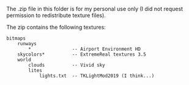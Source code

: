 The .zip file in this folder is for my personal use only (I did not request permission to redistribute texture files).

The zip contains the following textures:

```
bitmaps
    runways
        *               -- Airport Environment HD
    skycolors*          -- ExtremeReal textures 3.5
    world
        clouds          -- Vivid sky
        lites
            lights.txt  -- TKLightMod2019 (I think...)
```